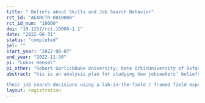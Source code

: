 ```yaml
---
title: " Beliefs about Skills and Job Search Behavior"
rct_id: "AEARCTR-0010000"
rct_id_num: "10000"
doi: "10.1257/rct.10000-1.1"
date: "2022-08-31"
status: "completed"
jel: ""
start_year: "2022-08-07"
end_year: "2022-11-30"
pi: "Lukas Hensel"
pi_other: "Robert GarlickDuke University; Kate OrkinUniversity of Oxford; Andrea KissCarnegie Mellon University"
abstract: "his is an analysis plan for studying how jobseekers’ beliefs about their skills influence
their job search decisions using a lab-in-the-field / framed field experiment. "
layout: registration
---
```


